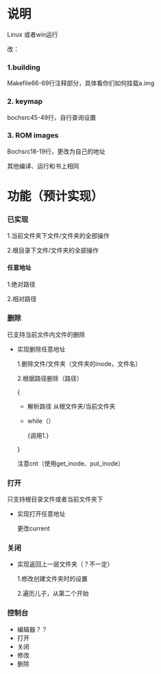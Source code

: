 # 说明

Linux 或者win运行

改：

### 1.building

Makefile66-69行注释部分，具体看你们如何挂载a.img

### 2. keymap

bochsrc45-49行，自行查询设置

### 3. ROM images

Bochsrc18-19行，更改为自己的地址

其他编译、运行和书上相同



# 功能（预计实现）

### 已实现

1.当前文件夹下文件/文件夹的全部操作

2.根目录下文件/文件夹的全部操作



#### 任意地址

1.绝对路径

2.相对路径



### 删除

已支持当前文件内文件的删除

- 实现删除任意地址

  1.删除文件/文件夹（文件夹的inode，文件名）

  2.根据路径删除（路径）

  {

  + 解析路径      从根文件夹/当前文件夹

  + while（）

    {调用1.}

  }

  注意cnt（使用get_inode、put_inode）

  

### 打开

只支持根目录文件或者当前文件夹下

- 实现打开任意地址

  更改current

  

### 关闭

- 实现返回上一层文件夹（？不一定）

  1.修改创建文件夹时的设置

  2.遍历儿子，从第二个开始



### 控制台

- 编辑器？？
- 打开
- 关闭
- 修改
- 删除



